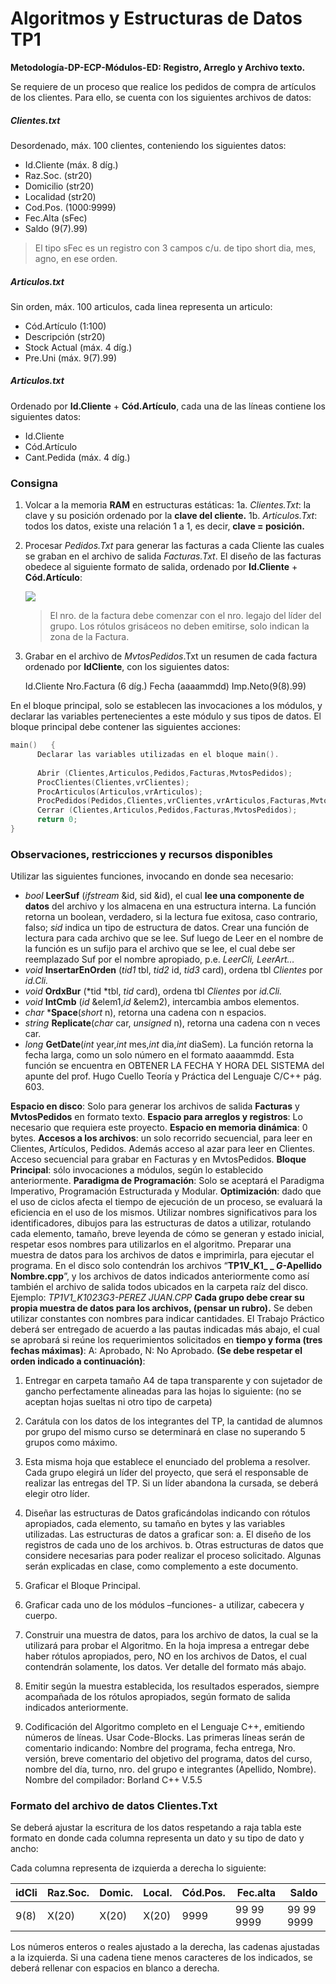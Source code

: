 # Algoritmos y Estructuras de Datos TP1

**Metodología-DP-ECP-Módulos-ED: Registro, Arreglo y Archivo texto.**

Se requiere de un proceso que realice los pedidos de compra de artículos de los clientes. Para ello, se cuenta con los siguientes archivos de datos:

##### Clientes.txt
Desordenado, máx. 100 clientes, conteniendo los siguientes datos:
* Id.Cliente (máx. 8 díg.)
* Raz.Soc. (str20)
* Domicilio (str20)
* Localidad (str20)
* Cod.Pos. (1000:9999)
* Fec.Alta (sFec)
* Saldo (9(7).99)

>El tipo sFec es un registro con 3 campos c/u. de tipo short dia, mes, agno, en ese orden.

##### Articulos.txt
Sin orden, máx. 100 articulos, cada linea representa un articulo:
* Cód.Artículo (1:100)
* Descripción (str20)
* Stock Actual (máx. 4 díg.)
* Pre.Uni (máx. 9(7).99)

##### Articulos.txt
Ordenado por **Id.Cliente** + **Cód.Artículo**, cada una de las líneas contiene los siguientes datos:
* Id.Cliente
* Cód.Artículo
* Cant.Pedida (máx. 4 díg.)

### Consigna
1. Volcar a la memoria **RAM** en estructuras estáticas:
	1a. _Clientes.Txt_: la clave y su posición ordenado por la **clave del cliente.**
	1b. _Articulos.Txt_: todos los datos, existe una relación 1 a 1, es decir, **clave = posición.** 

2. Procesar _Pedidos.Txt_ para generar las facturas a cada Cliente las cuales se graban en el archivo de salida _Facturas.Txt_. El diseño de las facturas obedece al siguiente formato de salida, ordenado por **Id.Cliente** + **Cód.Artículo**:

	![](http://imgfz.com/i/w8ZOWrx.png)

	>El nro. de la factura debe comenzar con el nro. legajo del líder del grupo.
	Los rótulos grisáceos no deben emitirse, solo indican la zona de la Factura.

3. Grabar en el archivo de _MvtosPedidos_.Txt un resumen de cada factura ordenado por **IdCliente**, con los siguientes datos:

	Id.Cliente	Nro.Factura (6 díg.)	Fecha (aaaammdd)	Imp.Neto(9(8).99)

En el bloque principal, solo se establecen las invocaciones a los módulos, y declarar las variables pertenecientes a este módulo y sus tipos de datos.
El bloque principal debe contener las siguientes acciones:

```c++
main()   {   
      Declarar las variables utilizadas en el bloque main().
	
      Abrir (Clientes,Articulos,Pedidos,Facturas,MvtosPedidos);
      ProcClientes(Clientes,vrClientes);
      ProcArticulos(Articulos,vrArticulos);
      ProcPedidos(Pedidos,Clientes,vrClientes,vrArticulos,Facturas,MvtosPedidos);
      Cerrar (Clientes,Articulos,Pedidos,Facturas,MvtosPedidos);
      return 0;
}
``` 

### Observaciones, restricciones y recursos disponibles

Utilizar las siguientes funciones, invocando en donde sea necesario:
* *bool* **LeerSuf** (*ifstream* &id, sid &id), el cual **lee una componente de datos** del archivo y los almacena en una estructura interna. La función retorna un boolean, verdadero, si la lectura fue exitosa, caso contrario, falso; *sid* indica un tipo de estructura de datos. Crear una función de lectura para cada archivo que se lee. Suf luego de Leer en el nombre de la función es un sufijo para el archivo que se lee, el cual debe ser reemplazado Suf por el nombre apropiado, p.e. *LeerCli, LeerArt…*
* *void* **InsertarEnOrden** (*tid1* tbl, *tid2* id, *tid3* card), ordena tbl *Clientes* por *id.Cli.*
* *void* **OrdxBur** (*tid *tbl, *tid* card), ordena tbl *Clientes* por *id.Cli.*
* *void* **IntCmb** (*id* &elem1,*id* &elem2), intercambia ambos elementos. 
* *char* ***Space**(*short* n), retorna una cadena con n espacios.
* *string* **Replicate**(*char* car, *unsigned* n), retorna una cadena con n veces car.
* *long* **GetDate**(*int* year,*int* mes,*int* dia,*int* diaSem). La función retorna la fecha larga, como un solo número en el formato aaaammdd. Esta función se encuentra en OBTENER LA FECHA Y HORA DEL SISTEMA del apunte del prof. Hugo Cuello Teoría y Práctica del Lenguaje C/C++ pág. 603.

**Espacio en disco**: Solo para generar los archivos de salida **Facturas** y **MvtosPedidos** en formato texto.
**Espacio para arreglos y registros**: Lo necesario que requiera este proyecto.
**Espacio en memoria dinámica**: 0 bytes.
**Accesos a los archivos**: un solo recorrido secuencial, para leer en Clientes, Artículos, Pedidos. Además acceso al azar para leer en Clientes. Acceso secuencial para grabar en Facturas y en MvtosPedidos.
**Bloque Principal**: sólo invocaciones a módulos, según lo establecido anteriormente.
**Paradigma de Programación**: Solo se aceptará el Paradigma Imperativo, Programación Estructurada y Modular.
**Optimización**: dado que el uso de ciclos afecta el tiempo de ejecución de un proceso, se evaluará la eficiencia en el uso de los mismos.
Utilizar nombres significativos para los identificadores, dibujos para las estructuras de datos a utilizar, rotulando cada elemento, tamaño, breve leyenda de cómo se generan y estado inicial, respetar esos nombres para utilizarlos en el algoritmo. Preparar una muestra de datos para los archivos de datos e imprimirla, para ejecutar el programa. En el disco solo contendrán los archivos “**TP1V_K1_ _ _G_-Apellido Nombre.cpp**”,  y los archivos de datos indicados anteriormente como así también el archivo de salida todos ubicados en la carpeta raíz del disco. Ejemplo: *TP1V1_K1023G3-PEREZ JUAN.CPP*
**Cada grupo debe crear su propia muestra de datos para los archivos, (pensar un rubro).**
Se deben utilizar constantes con nombres para indicar cantidades.
El Trabajo Práctico deberá ser entregado de acuerdo a las pautas indicadas más abajo, el cual se aprobará si reúne los requerimientos solicitados en **tiempo y forma (tres fechas máximas)**: A: Aprobado, N: No Aprobado.  **(Se debe respetar el orden indicado a continuación)**:

1. Entregar en carpeta tamaño A4 de tapa transparente y con sujetador de gancho perfectamente alineadas para las hojas lo siguiente: (no se aceptan hojas sueltas ni otro tipo de carpeta) 

2. Carátula con los datos de los integrantes del TP, la cantidad de alumnos por grupo del mismo curso se determinará en clase no superando 5 grupos como máximo.

3. Esta misma hoja que establece el enunciado del problema a resolver. Cada grupo elegirá un líder del proyecto, que será el responsable de realizar las entregas del TP. Si un líder abandona la cursada, se deberá elegir otro líder.

4. Diseñar las estructuras de Datos graficándolas indicando con rótulos apropiados, cada elemento, su tamaño en bytes y las variables utilizadas. Las estructuras de datos a graficar son: 
	a. El diseño de los registros de cada uno de los archivos.
	b. Otras estructuras de datos que considere necesarias para poder realizar el proceso 	solicitado. Algunas serán explicadas en clase, como complemento a este documento.

5. Graficar el Bloque Principal. 

6. Graficar cada uno de los módulos –funciones- a utilizar, cabecera y cuerpo.

7. Construir una muestra de datos, para los archivo de datos, la cual se la utilizará para probar el Algoritmo. En la hoja impresa a entregar debe haber rótulos apropiados, pero, NO en los archivos de Datos, el cual contendrán solamente, los datos. Ver detalle del formato más abajo.

8. Emitir según la muestra establecida, los resultados esperados, siempre acompañada de los rótulos apropiados, según formato de salida indicados anteriormente.

9. Codificación del Algoritmo completo en el Lenguaje C++, emitiendo números de líneas. Usar Code-Blocks. Las primeras líneas serán de comentario indicando: Nombre del programa, fecha entrega, Nro. versión, breve comentario del objetivo del programa, datos del curso, nombre del día, turno, nro. del grupo e integrantes (Apellido, Nombre). Nombre del compilador: Borland C++ V.5.5

### Formato del archivo de datos Clientes.Txt

Se deberá ajustar la escritura de los datos respetando a raja tabla este formato en donde cada columna representa un dato y su tipo de dato y ancho:

Cada columna representa de izquierda a derecha lo siguiente: 

|  idCli | Raz.Soc.   |  Domic. | Local.  | Cód.Pos.   | Fec.alta          |  Saldo |
| ------------ | ------------ | ------------ | ------------ | ------------ | ------------ | ------------ |
|  9(8)    |  X(20)       |  X(20)     | X(20)      |  9999  |  99 99 9999    |   99 99 9999   |

Los números enteros o reales ajustado a la derecha, las cadenas ajustadas a la izquierda. Si una cadena tiene menos caracteres de los indicados, se deberá rellenar con espacios en blanco a derecha.


